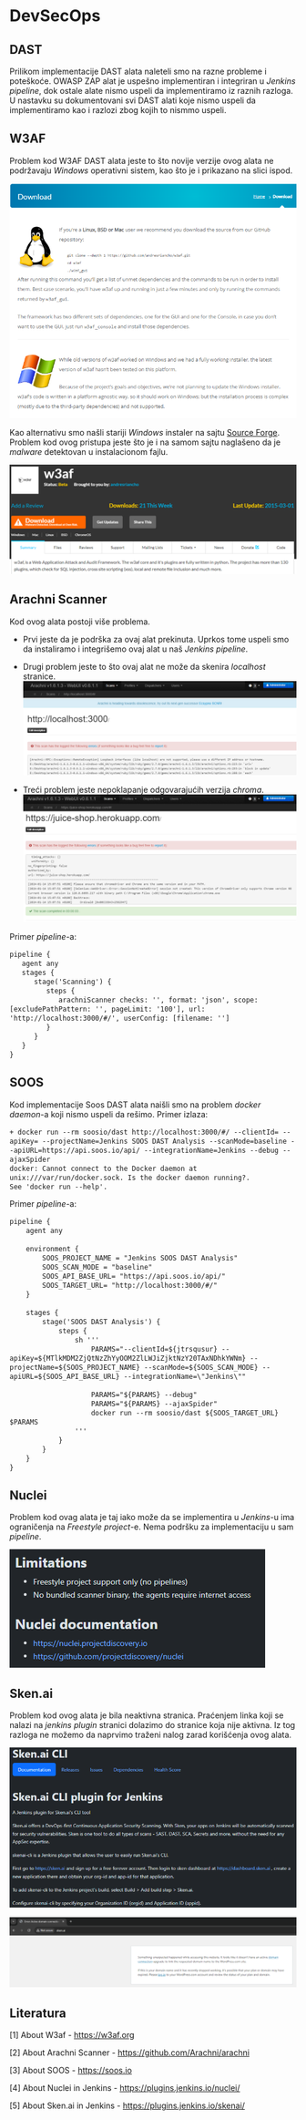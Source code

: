 # DevSecOps
## DAST
Prilikom implementacije DAST alata naleteli smo na razne probleme i poteškoće. OWASP ZAP alat je uspešno implementiran i integriran u <i>Jenkins pipeline</i>, dok ostale alate nismo uspeli da implementiramo iz raznih razloga. U nastavku su dokumentovani svi DAST alati koje nismo uspeli da implementiramo kao i razlozi zbog kojih to nismmo uspeli.

## W3AF
Problem kod W3AF DAST alata jeste to što novije verzije ovog alata ne podržavaju <i>Windows</i> operativni sistem, kao što je i prikazano na slici ispod.

![W3AF graph](/docs/images/w3af_windows.PNG)

Kao alternativu smo našli stariji <i>Windows</i> instaler na sajtu [Source Forge](https://sourceforge.net/projects/w3af/). Problem kod ovog pristupa jeste što je i na samom sajtu naglašeno da je <i>malware</i> detektovan u instalacionom fajlu.

![W3AF graph](/docs/images/w3af_windows_malware.PNG)

## Arachni Scanner
Kod ovog alata postoji više problema. 
 - Prvi jeste da je podrška za ovaj alat prekinuta. Uprkos tome uspeli smo da instaliramo i integrišemo ovaj alat u naš <i>Jenkins pipeline</i>. 
 - Drugi problem jeste to što ovaj alat ne može da skenira <i>localhost</i> stranice.  
 ![Arachni graph](/docs/images/arachni_noLocalHost.PNG)

 - Treći problem jeste nepoklapanje odgovarajućih verzija <i>chroma</i>.
 ![Arachni graph](/docs/images/arachni_chromePNG.PNG)

Primer <i>pipeline</i>-a: 
```
pipeline {
   agent any
   stages {
      stage('Scanning') {
         steps {
            arachniScanner checks: '', format: 'json', scope: [excludePathPattern: '', pageLimit: '100'], url: 'http://localhost:3000/#/', userConfig: [filename: '']
         }
      }
   }
}

```


## SOOS
Kod implementacije Soos DAST alata naišli smo na problem <i>docker daemon</i>-a koji nismo uspeli da rešimo. Primer izlaza:
```
+ docker run --rm soosio/dast http://localhost:3000/#/ --clientId= --apiKey= --projectName=Jenkins SOOS DAST Analysis --scanMode=baseline --apiURL=https://api.soos.io/api/ --integrationName=Jenkins --debug --ajaxSpider
docker: Cannot connect to the Docker daemon at unix:///var/run/docker.sock. Is the docker daemon running?.
See 'docker run --help'.
```

Primer <i>pipeline</i>-a: 
```
pipeline {
    agent any

    environment {
        SOOS_PROJECT_NAME = "Jenkins SOOS DAST Analysis"
        SOOS_SCAN_MODE = "baseline"
        SOOS_API_BASE_URL= "https://api.soos.io/api/"
        SOOS_TARGET_URL= "http://localhost:3000/#/"
    }

    stages {
        stage('SOOS DAST Analysis') {
            steps {
                sh '''
                    PARAMS="--clientId=${jtrsqusur} --apiKey=${MTlkMDM2ZjQtNzZhYyOOM2ZlLWJiZjktNzY20TAxNDhkYWNm} --projectName=${SOOS_PROJECT_NAME} --scanMode=${SOOS_SCAN_MODE} --apiURL=${SOOS_API_BASE_URL} --integrationName=\"Jenkins\""
                    
                    PARAMS="${PARAMS} --debug"
                    PARAMS="${PARAMS} --ajaxSpider"
                    docker run --rm soosio/dast ${SOOS_TARGET_URL} $PARAMS 
                '''
            }
        }
    }
}

```

## Nuclei
Problem kod ovag alata je taj iako može da se implementira u <i>Jenkins</i>-u ima ograničenja na <i>Freestyle project</i>-e. Nema podršku za implementaciju u sam <i>pipeline</i>.

![Nuclei graph](/docs/images/Nuclei.PNG)

## Sken.ai
Problem kod ovog alata je bila neaktivna stranica. Praćenjem linka koji se nalazi na <i>jenkins plugin</i> stranici dolazimo do stranice koja nije aktivna. Iz tog razloga ne možemo da naprvimo traženi nalog zarad korišćenja ovog alata.

![Sken graph](/docs/images/skenaiNosite.PNG)

![Sken graph](/docs/images/skenActualPage.PNG)





## Literatura
[1] About W3af - https://w3af.org

[2] About Arachni Scanner - https://github.com/Arachni/arachni

[3] About SOOS - https://soos.io

[4] About Nuclei in Jenkins - https://plugins.jenkins.io/nuclei/

[5] About Sken.ai in Jenkins - https://plugins.jenkins.io/skenai/

